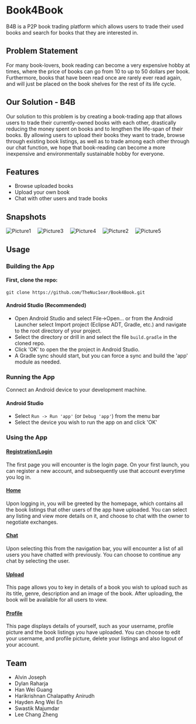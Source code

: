 # Book4Book

B4B is a P2P book trading platform which allows users to trade their used books and search for books that they are interested in. 


## Problem Statement
For many book-lovers, book reading can become a very expensive hobby at times, where the price of books can go from 10 to up to 50 dollars per book. Furthermore, books that have been read once are rarely ever read again, and will just be placed on the book shelves for the rest of its life cycle. 

## Our Solution - B4B
Our solution to this problem is by creating a book-trading app that allows users to trade their currently-owned books with each other, drastically reducing the money spent on books and to lengthen the life-span of their books. By allowing users to upload their books they want to trade, browse through existing book listings, as well as to trade among each other through our chat function, we hope that book-reading can become a more inexpensive and environmentally sustainable hobby for everyone.


## Features
* Browse uploaded books
* Upload your own book
* Chat with other users and trade books

## Snapshots
![Picture1](https://user-images.githubusercontent.com/86493432/164960375-e501aeaa-8052-4b1f-b2cc-43b833210e5c.png)&emsp;
![Picture3](https://user-images.githubusercontent.com/86493432/164960547-1859458d-e9f9-4ef3-a22d-3623a1613630.png)&emsp;
![Picture4](https://user-images.githubusercontent.com/86493432/164960609-0b448189-cb2a-43a5-8e76-865ad04468e8.png)&emsp;
![Picture2](https://user-images.githubusercontent.com/86493432/164960478-640614ce-7117-4633-b1c6-a4e401d42ea3.png)&emsp;
![Picture5](https://user-images.githubusercontent.com/86493432/164960633-167fefca-b8b2-4ab6-9945-25e92f0bcdcc.png)&emsp;

## Usage
### Building the App

#### First, clone the repo:
```git clone https://github.com/TheNuc1ear/Book4Book.git ```

#### Android Studio (Recommended)
* Open Android Studio and select File->Open... or from the Android Launcher select Import project (Eclipse ADT, Gradle, etc.) and navigate to the root directory of your project.
* Select the directory or drill in and select the file ``` build.gradle ``` in the cloned repo.
* Click 'OK' to open the the project in Android Studio.
* A Gradle sync should start, but you can force a sync and build the 'app' module as needed.

### Running the App
Connect an Android device to your development machine.

#### Android Studio
* Select ``` Run -> Run 'app' ``` (or ``` Debug 'app' ```) from the menu bar
* Select the device you wish to run the app on and click 'OK'

### Using the App
#### <ins>Registration/Login</ins>
The first page you will encounter is the login page. On your first launch, you can register a new account, and subsequently use that account everytime you log in.

#### <ins>Home</ins>
Upon logging in, you will be greeted by the homepage, which contains all the book listings that other users of the app have uploaded. You can select any listing and view more details on it, and choose to chat with the owner to negotiate exchanges.

#### <ins>Chat</ins>
Upon selecting this from the navigation bar, you will encounter a list of all users you have chatted with previously. You can choose to continue any chat by selecting the user.

#### <ins>Upload</ins>
This page allows you to key in details of a book you wish to upload such as its title, genre, description and an image of the book. After uploading, the book will be available for all users to view.

#### <ins>Profile</ins> 
This page displays details of yourself, such as your username, profile picture and the book listings you have uploaded. You can choose to edit your username, and profile picture, delete your listings and also logout of your account.

## Team
* Alvin Joseph 
* Dylan Raharja 
* Han Wei Guang 
* Harikrishnan Chalapathy Anirudh 
* Hayden Ang Wei En 
* Swastik Majumdar 
* Lee Chang Zheng 
